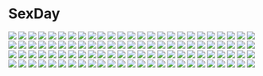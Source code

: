 # SexDay
![](https://konachan.com/jpeg/8dc7b775c87cb9a3b7d2b95b4e9d0b8c/Konachan.com%20-%20285935%20ass%20azur_lane%20black_hair%20breasts%20brown_eyes%20clouds%20gloves%20katana%20long_hair%20panties%20pantyhose%20ponytail%20rin2008%20sky%20sword%20underwear%20uniform%20water%20weapon.jpg)
![](https://konachan.com/jpeg/f2af8cfa1a4b61e9b7271953c10e39cc/Konachan.com%20-%20187718%20black_hair%20breasts%20game_cg%20long_hair%20nakazato_shouko%20navel%20nipples%20nude%20penis%20pussy%20pussy_juice%20sex%20syangrila%20tomose_shunsaku%20uncensored%20wink.jpg)
![](https://konachan.com/jpeg/80ac8af43aca691a19dc7ffaa18c294f/Konachan.com%20-%20282347%20blonde_hair%20blue_eyes%20breasts%20cake%20catherine%20clouds%20dahl_lange%20dress%20food%20headdress%20see_through%20sky%20tiara%20twintails%20wedding_attire.jpg)
![](https://konachan.com/image/3cf7428288c22af92012a3dfab4a1f44/Konachan.com%20-%20113754%20city%20colossal_titan%20eren_jaeger%20murase_rintarou%20shingeki_no_kyojin%20sword%20weapon.jpg)
![](https://konachan.com/image/8c2d86f5738454e6ac32d55432017058/Konachan.com%20-%20108108%20black_hair%20blonde_hair%20boots%20brown_eyes%20gloves%20hakurei_reimu%20hat%20kirisame_marisa%20long_hair%20shiiku%20staff%20touhou%20weapon%20witch%20yellow_eyes.jpg)
![](https://konachan.com/image/839fd51d453cc15dbd4276200e640a83/Konachan.com%20-%20120408%20blonde_hair%20seeu%20vocaloid.jpg)
![](https://konachan.com/image/85d7c088d7c4331f0666cfaf08f5f4c9/Konachan.com%20-%20133670%20blue_eyes%20breasts%20censored%20cum%20gray_hair%20green_eyes%20kuuko%20long_hair%20nipples%20nude%20nyaruko%20penis%20pussy%20red_eyes%20red_hair%20tribadism%20y.ssanoha%20yuri.jpg)
![](https://konachan.com/jpeg/ef0578fbc7c23c495d14d580c26282e6/Konachan.com%20-%20274302%20ass%20blonde_hair%20breasts%20cameltoe%20cat_smile%20gradient%20heart%20idolmaster%20nipples%20no_bra%20p-nekoe%20panties%20short_hair%20topless%20underwear%20yellow_eyes.jpg)
![](https://konachan.com/jpeg/fbebe5afd368b460518ad373f433cf36/Konachan.com%20-%20240128%20aqua_eyes%20aqua_hair%20blue_hair%20blush%20bra%20breasts%20gray_eyes%20gray_hair%20group%20long_hair%20navel%20panties%20pink_eyes%20ribbons%20signed%20skintight%20underwear%20waifu2x.jpg)
![](https://konachan.com/image/50d661340aafd55188fd4d456352a20c/Konachan.com%20-%20256916%20original%20rioka_%28southern_blue_sky%29.jpg)
![](https://konachan.com/jpeg/8139e185fe8daba281fa761ef2eba446/Konachan.com%20-%2061352%20ass%20ass_grab%20beach%20bikini%20cube%20game_cg%20kanekiyo_miwa%20loli%20natsu_no_ame%20school_swimsuit%20segawa_rikako%20shinooka_misa%20shinooka_nene%20swimsuit.jpg)
![](https://konachan.com/image/f2acbb6ec44d83e60d9c4989af90a57d/Konachan.com%20-%2032203%20bra%20breasts%20chain%20collar%20girls_museum%20nipples%20panties%20shackles%20underwear.jpg)
![](https://konachan.com/image/0a873c609fa692852c9cb295b1dae3ba/Konachan.com%20-%2011008%20bikini%20black_hair%20kobayakawa_miyuki%20long_hair%20swimsuit%20taiho_shichauzo%20tsujimoto_natsumi%20water.jpg)
![](https://konachan.com/image/6df244933d420a102440b0a468a8fddb/Konachan.com%20-%2072141%20blame%20cibo%20killy%20monochrome.jpg)
![](https://konachan.com/image/d11b184779b730e150fb48b32dcc8526/Konachan.com%20-%20252837%20blush%20cherry_blossoms%20close%20fate_grand_order%20fate_%28series%29%20flowers%20horns%20long_hair%20pink_hair%20red_eyes%20rosuuri%20tomoe_gozen%20watermark.jpg)
![](https://konachan.com/jpeg/806c08550d87b3caa95354e778c198cf/Konachan.com%20-%20232051%20black_hair%20clouds%20grass%20japanese_clothes%20kimono%20long_hair%20porigon%20ribbons%20sky%20tamayura_no_yado.jpg)
![](https://konachan.com/image/990c7f8bfbdb18d736ee1761cebd1d4c/Konachan.com%20-%20240150%202girls%20animal_ears%20blonde_hair%20bow%20brown_eyes%20forest%20foxgirl%20gray_hair%20kemono_friends%20long_hair%20pantyhose%20red_eyes%20signed%20skirt%20snow%20tail%20tree%20winter.jpg)
![](https://konachan.com/jpeg/e6aaceab81ddff0d9fdee5c360c6305c/Konachan.com%20-%20147609%20blue_eyes%20dress%20flowers%20game_cg%20green_eyes%20hat%20himezono_risa%20landscape%20long_hair%20mitha%20nanawind%20pink_hair%20scenic%20sunflower%20yuyukana.jpg)
![](https://konachan.com/image/269f0b3631f6dfed8298d9582359abf0/Konachan.com%20-%2060356%20animal%20building%20cat%20city%20dark%20hatsune_miku%20headphones%20mikumix%20moon%20night%20shila%20stars%20thighhighs%20vocaloid.jpg)
![](https://konachan.com/jpeg/6d71fb28d804ebab69834bc7f2bed6c7/Konachan.com%20-%20253024%20aqua_eyes%20black_hair%20breasts%20brown_eyes%20brown_hair%20bunbun%20fire%20fire_girl%20glasses%20group%20long_hair%20navel%20necklace%20nude%20onsen%20ponytail%20towel%20water.jpg)
![](https://konachan.com/image/6f3ef8744f347cfeaec6848ff88fe6c9/Konachan.com%20-%20272464%202girls%20ass%20azur_lane%20black_hair%20blush%20breast_hold%20breasts%20brown_eyes%20brown_hair%20foxgirl%20long_hair%20nipples%20open_shirt%20pantyhose%20ponytail%20rakujin%20wet.jpg)
![](https://konachan.com/jpeg/9f82ecec17981d757210095f73ec6d33/Konachan.com%20-%20210295%20blush%20breasts%20cleavage%20kfr%20maid%20original%20panties%20pink_hair%20red_eyes%20thighhighs%20underwear.jpg)
![](https://konachan.com/image/2133cace6390c71143d12a6085f14a60/Konachan.com%20-%207504%20aquaplus%20leaf%20mitsumi_misato%20to_heart%20to_heart_2%20yuzuhara_konomi.jpg)
![](https://konachan.com/jpeg/66667a44f6359ccc873bde3ae61d91e6/Konachan.com%20-%20297569%202girls%20aqua_hair%20green_hair%20gumi%20hatsune_miku%20japanese_clothes%20kimono%20long_hair%20sakakidani%20short_hair%20shrine%20vocaloid.jpg)
![](https://konachan.com/image/2b47288aa16cdbbe0f459608e1c5d692/Konachan.com%20-%20206591%20aqua_eyes%20aqua_hair%20hatsune_miku%20kei_%28artist%29%20project_diva%20thighhighs%20twintails%20vocaloid.jpg)
![](https://konachan.com/image/c969399179a26d4d48e1cf8cbad36aba/Konachan.com%20-%20108883%20cordelia_gallo%20gosick%20gothic%20goth-loli%20green_eyes%20lolita_fashion%20victorique_de_broix.jpg)
![](https://konachan.com/image/3755719584e87ddf0f2b46627477b9bd/Konachan.com%20-%20209664%20asutora%20breasts%20cum%20green_hair%20kazami_yuuka%20male%20nipples%20nude%20red_eyes%20sex%20short_hair%20touhou.jpg)
![](https://konachan.com/image/791d154b41c58934271666fdb55d2d29/Konachan.com%20-%2056798%20kitto_todoku_sumiwataru_asairo_yori_mo%20matsuryuu%20onitake_sensei%20pink_hair.jpg)
![](https://konachan.com/image/57f9b3cfb3280c14b04b04cf4a32a016/Konachan.com%20-%2062865%20forest%20group%20gumi%20japanese_clothes%20kagamine_len%20kagamine_rin%20kamui_gakupo%20male%20megurine_luka%20tree%20vocaloid.jpg)
![](https://konachan.com/image/b414c732838a68a9432db57df9c755d8/Konachan.com%20-%20180280%20armor%20dress%20fire%20long_hair%20original%20pixiv_fantasia%20red_eyes%20red_hair%20shanpao%20sword%20weapon.jpg)
![](https://konachan.com/jpeg/11e55a3e695dae84bed224da24cdf329/Konachan.com%20-%20194023%20aqua_eyes%20green_hair%20hat%20ibuki_notsu%20shikieiki_yamaxanadu%20short_hair%20skirt%20thighhighs%20touhou.jpg)
![](https://konachan.com/image/7d2bc3a3db5bb097e0679d675bb6127f/Konachan.com%20-%2043809%20dress%20hirase_yuu%20komeiji_satori%20purple_eyes%20purple_hair%20short_hair%20touhou.jpg)
![](https://konachan.com/image/8edf0d53b821b8cbb9c6093bdc9e4f42/Konachan.com%20-%20248380%20gray_hair%20halo%20long_hair%20mechagirl%20orange_eyes%20original%20thighhighs%20uyu_%28keyakinoki%29%20wings.jpg)
![](https://konachan.com/jpeg/0e6a3768f23934b33f07d9d9e20e3313/Konachan.com%20-%20232727%20aqua_hair%20bai_yemeng%20bow%20christmas%20cropped%20dress%20hatsune_miku%20signed%20sleeping%20snow%20thighhighs%20tree%20vocaloid.jpg)
![](https://konachan.com/jpeg/b25f42f6913ddcfa6ec27ff8cf050e0e/Konachan.com%20-%20283469%20animal_ears%20apron%20ass%20bell%20collar%20fang%20foxgirl%20gloves%20kuro_futoshi%20long_hair%20naked_apron%20nopan%20pink_hair%20ponytail%20tail%20tamamo_cat%20yellow_eyes.jpg)
![](https://konachan.com/image/67fa6fd3c29d005b2871a447c60ae388/Konachan.com%20-%20203715%20animal%20animal_ears%20blonde_hair%20building%20cat%20hat%20long_hair%20original%20sts%20train%20yellow_eyes.jpg)
![](https://konachan.com/image/250a5626d72a443395229dd8b351a654/Konachan.com%20-%20110014%20animal%20bird%20building%20city%20denki%20original%20rainbow%20ruins%20scenic%20water%20waterfall.jpg)
![](https://konachan.com/jpeg/74949cf10dbf8fa720fb946d17b69ff9/Konachan.com%20-%20303209%20alice_schuberg%20blonde_hair%20blush%20braids%20cosplay%20dress%20fate_%28series%29%20gabiran%20garter_belt%20gloves%20headband%20long_hair%20ponytail%20purple_eyes%20stockings%20wet.jpg)
![](https://konachan.com/image/ec0d13edf0fbf097a8fb94fba9387952/Konachan.com%20-%2045115%202girls%20animal_ears%20book%20catgirl%20nanao_naru%20thighhighs.jpg)
![](https://konachan.com/jpeg/22aa1e4de4227967b109da0ba29da38b/Konachan.com%20-%2087657%20animal_ears%20black_hair%20brown_hair%20chibi%20jinroku%20k-on%21%20nakano_azusa%20school_uniform%20white.jpg)
![](https://konachan.com/jpeg/ab2e10c5fa52e827f1ab0284eaf09f7b/Konachan.com%20-%20264605%20anus%20blush%20breasts%20cum%20fang%20green_eyes%20green_hair%20long_hair%20nipples%20no_bra%20panties%20pantyhose%20ponytail%20pussy%20shirt_lift%20uncensored%20underwear%20yuru_camp.jpg)
![](https://konachan.com/image/58a6f7c81c32d4333bcc0a62ec1ad0dd/Konachan.com%20-%2024600%20ass%20barefoot%20breasts%20ghost_in_the_shell%20gun%20kusanagi_motoko%20nipples%20techgirl%20weapon%20white.jpg)
![](https://konachan.com/image/0c5cdf154f9f7e130603362f26ca3d9e/Konachan.com%20-%2023780%20blue%20nishimata_aoi%20ribbons%20wings.jpg)
![](https://konachan.com/image/a1b01a6c0c0060609d37f037c1379c9f/Konachan.com%20-%20239111%20armor%20gray_hair%20haik%20horns%20long_hair%20original%20weapon.jpg)
![](https://konachan.com/jpeg/0bddd768772a5ef822f1c19b079b58ad/Konachan.com%20-%20107740%20armor%20fiona_beckford%20green_eyes%20komori_kei%20pink_hair%20walkure_romanze.jpg)
![](https://konachan.com/image/bebd1b1d54ad1d37fca1edd147032b0e/Konachan.com%20-%20166959%20animal_ears%20bn-227%20bow%20clouds%20dress%20gloves%20katana%20long_hair%20original%20petals%20ruins%20stars%20stockings%20sword%20tail%20water%20weapon%20white_hair%20yellow_eyes.jpg)
![](https://konachan.com/jpeg/4782064ad0910efb3001bf673fb90bfa/Konachan.com%20-%20233716%20beach%20bikini%20blush%20breasts%20brown_hair%20censored%20clouds%20game_cg%20long_hair%20male%20moonstone%20navel%20nipples%20purple_eyes%20pussy%20sex%20sky%20swimsuit%20water%20wet%20wink.jpg)
![](https://konachan.com/jpeg/812747f27434f055927840f50190351b/Konachan.com%20-%20199798%20ameto_yuki%20blonde_hair%20breasts%20choker%20cleavage%20game_cg%20gray_hair%20headdress%20pure_x_connect%20purple_eyes%20smee%20twintails%20waitress%20wristwear.jpg)
![](https://konachan.com/image/b6778a10fc42dcbd2e771f1c77fb0b95/Konachan.com%20-%2075675%20ayuzawa_misaki%20kaichou_wa_maid_sama.jpg)
![](https://konachan.com/image/f61c63fdbd3b3c86edc0c6ce4eecfe32/Konachan.com%20-%2017068%20air_gear%20noyamano_ringo%20oh_great.jpg)
![](https://konachan.com/image/b06a612d9c028744f89272d771cd57bf/Konachan.com%20-%20108322%20gray_eyes%20gray_hair%20kagamine_rin%20long_hair%20vocaloid.jpg)
![](https://konachan.com/image/35ac1a0e59468c53811274e2b24e21a6/Konachan.com%20-%206196%20christmas%20hiiragi_kagami%20hiiragi_tsukasa%20izumi_konata%20lucky_star%20takara_miyuki.jpg)
![](https://konachan.com/image/600d8d408b8438d256d75aa9a2d84c0f/Konachan.com%20-%20186943%20bikini%20black_hair%20blonde_hair%20blood%20blue_eyes%20breasts%20cleavage%20dies_irae%20dress%20green_eyes%20kimura_%28ykimu%29%20long_hair%20male%20swim_ring%20swimsuit.jpg)
![](https://konachan.com/image/0739cc56b9521aba3370854cbcba4359/Konachan.com%20-%20242802%202girls%20animal_ears%20anthropomorphism%20azur_lane%20blonde_hair%20bow%20bubbles%20drink%20gloves%20headband%20kisetsu%20long_hair%20purple_eyes%20scarf%20water.jpg)
![](https://konachan.com/image/112ad8a3dca6716aa8d7ecad3ed6a8a5/Konachan.com%20-%20273493%20brown_eyes%20brown_hair%20glasses%20idolmaster%20ikebukuro_akiha%20miri_%28ago550421%29%20necklace%20short_hair%20shorts%20signed%20white%20wristwear.jpg)
![](https://konachan.com/image/3437c9020a99795e4f87d45be50d3562/Konachan.com%20-%2022789%20suigetsu%20waha%20yamato_suzuran.jpg)
![](https://konachan.com/jpeg/da92bbb177a8a90bf2775461d6d31577/Konachan.com%20-%20216049%20armor%20blue_eyes%20cape%20gloves%20gray_hair%20original%20short_hair%20skirt%20sword%20thighhighs%20third-party_edit%20touma_kisa%20weapon.jpg)
![](https://konachan.com/image/f6ab61eab15798d372b3ab8edbd734a4/Konachan.com%20-%2056729%20shirogane_no_soleil%20sol_valkyrie%20tsurugi_hagane.jpg)
![](https://konachan.com/image/9fdd1b482709edf06d860f700e48b893/Konachan.com%20-%20168832%20animal%20bird%20black_hair%20blonde_hair%20blue_eyes%20boots%20diet_sence%20original%20short_hair%20tail%20thighhighs%20yellow_eyes.jpg)
![](https://konachan.com/image/b3fe17002a6202301e2cf0395bf3b99d/Konachan.com%20-%20103311%20dress%20kaname_madoka%20long_hair%20mahou_shoujo_madoka_magica%20pink_hair%20susu%20ultimate_madoka.jpg)
![](https://konachan.com/image/4211b94be709a3b8247e3c74a4e1020d/Konachan.com%20-%2040688%20spectral_souls.jpg)
![](https://konachan.com/jpeg/155306322e3dbfb2a5ec1d3312cfb843/Konachan.com%20-%20230197%20bikini%20blush%20boots%20braids%20breasts%20catgirl%20cropped%20long_hair%20mamuru%20navel%20original%20pink_eyes%20swimsuit%20sword%20weapon%20white_hair%20wristwear%20zoom_layer.jpg)
![](https://konachan.com/image/74322d6f9f8e76210c8d52ef2830165c/Konachan.com%20-%20246307%202girls%20breasts%20brown_eyes%20gloves%20gray_hair%20logo%20long_hair%20mecha%20mechagirl%20ponytail%20purple_hair%20raiden_mei%20robot%20skirt%20thighhighs%20twintails.jpg)
![](https://konachan.com/jpeg/d8a3e769f8029d501c3a9a0bf42bb5e0/Konachan.com%20-%20284751%20angel%20anthropomorphism%20ass%20azur_lane%20butterfly%20dark_skin%20long_hair%20mephist-pheles%20navel%20ponytail%20red_eyes%20skull%20underboob%20white_hair.jpg)
![](https://konachan.com/jpeg/63204cd62720e8fbbf971d31fa31780a/Konachan.com%20-%20279134%20anus%20aqua_eyes%20ass%20blush%20breasts%20brown_hair%20bunny_ears%20cum%20erotibot%20headband%20kizuna_ai%20long_hair%20penis%20pussy%20shorts%20thighhighs%20uncensored%20watermark.jpg)
![](https://konachan.com/jpeg/1628ea38170902a196792042f1695b11/Konachan.com%20-%2021767%20bokusatsu_tenshi_dokuro-chan%20dokuro.jpg)
![](https://konachan.com/image/2d2439c21cde9a85ecab346f1fd7ddb6/Konachan.com%20-%2051792%20clouds%20landscape%20long_hair%20ribbons%20scenic%20school_uniform%20sky%20stars%20sunset%20thighhighs.jpg)
![](https://konachan.com/jpeg/4a1058c228d6a12a5f81d276aaf82de4/Konachan.com%20-%20196949%20gray_hair%20gumi%20hat%20heart%20mizutame_tori%20thighhighs%20vocaloid.jpg)
![](https://konachan.com/jpeg/479f6745ec725831676f5f6f748a60cc/Konachan.com%20-%20272191%20headphones%20kamiya_zuzu%20school_uniform%20ssss.gridman%20takarada_rikka%20third-party_edit.jpg)
![](https://konachan.com/image/2ecc545cbc7732bc4c0de79b097f07b9/Konachan.com%20-%20217249%20all_male%20anthropomorphism%20blood%20boots%20chain%20male%20sword%20touken_ranbu%20tsurumaru_kuninaga%20weapon%20white_hair%20wings%20wink%20yellow_eyes%20yuuko_%28renhaowei2010%29.jpg)
![](https://konachan.com/image/60406ea114f6e34e126689fcd855ddad/Konachan.com%20-%2027556%20asahina_mikuru%20chibi%20nagato_yuki%20suzumiya_haruhi%20suzumiya_haruhi_no_yuutsu.jpg)
![](https://konachan.com/image/77a24582ea47d8a5e832bb84e5c2415b/Konachan.com%20-%2061856%20animal_ears%20bell%20brown_eyes%20brown_hair%20catgirl%20collar%20elbow_gloves%20gloves%20navel%20ribbons%20suzumiya_haruhi%20suzumiya_haruhi_no_yuutsu%20tail%20wink.jpg)
![](https://konachan.com/image/a9384b061b4698ea9f815d801fdab826/Konachan.com%20-%20110535%20elsa%20gunslinger_girl.jpg)
![](https://konachan.com/image/26948d695e21ff1801d5e19cc503f499/Konachan.com%20-%2013576%20mugen_no_juunin.jpg)
![](https://konachan.com/jpeg/1c39c590aa8b2f595f260ccd32e45188/Konachan.com%20-%20177762%20bakuman%20glasses%20hat%20headphones%20mashiro_moritaka%20niizuma_eiji%20tagme%20takagi_akito.jpg)
![](https://konachan.com/jpeg/7e16e5bdc3e0fc3b4ae03db639aa9d1a/Konachan.com%20-%20270840%20anthropomorphism%20asashio_%28kancolle%29%20black_hair%20bow%20close%20dd_%28ijigendd%29%20gray_eyes%20kantai_collection%20long_hair%20ribbons%20school_uniform%20skirt%20thighhighs.jpg)
![](https://konachan.com/image/b75dbcb55d3a77e2d92fec0c6e5396fe/Konachan.com%20-%20190802%20ass%20bikini%20breasts%20brown_hair%20girls_und_panzer%20green_eyes%20hat%20mauko_%28girls_und_panzer%29%20nksk%20panties%20short_hair%20striped_panties%20swimsuit%20underwear.jpg)
![](https://konachan.com/image/ee8c6634d80229fe3d5cdc650b1730c1/Konachan.com%20-%20123882%20blue%20flowers%20kaburagi_t_kotetsu%20karina_lyle%20rose%20thighhighs%20tiger_%26_bunny%20v-mag.jpg)
![](https://konachan.com/jpeg/542308ed9365a1fdb706f8fd7f74c9ba/Konachan.com%20-%20290163%20fang%20gloves%20hat%20loli%20male%20mcdonald%27s%20orange_eyes%20parody%20pig_ggul%20ponytail%20red_hair%20saitama%20short_hair%20tie%20touhou%20vampire%20waifu2x%20white%20wings.jpg)
![](https://konachan.com/jpeg/8da15d6efaf9965b36fc868b85d8879f/Konachan.com%20-%20243943%20anthropomorphism%20barefoot%20blush%20bow%20brown_eyes%20carnelian%20dress%20flowers%20garter%20gray_hair%20kantai_collection%20long_hair%20scan%20see_through.jpg)
![](https://konachan.com/image/2677108f439ae23b29aae47dac028935/Konachan.com%20-%20230451%202girls%20aqua_eyes%20blonde_hair%20book%20bow%20braids%20brown_hair%20grass%20hakurei_reimu%20hat%20leaves%20long_hair%20miko%20nian%20orange_eyes%20touhou%20tree%20witch_hat.jpg)
![](https://konachan.com/image/6a1ee8b5afb0fd0e9f9094798eb32535/Konachan.com%20-%2075941%20angel_beats%21%20shiina%20takamatsu%20yusa.jpg)
![](https://konachan.com/image/86f6a3266dde0a2cad4aa4ab7a0b2409/Konachan.com%20-%20200232%20ass%20blue_eyes%20blue_hair%20blush%20bondage%20breasts%20chain%20collar%20condom%20cum%20elbow_gloves%20gloves%20mizuno_ami%20sailor_moon%20see_through%20sideboob%20swimsuit.jpg)
![](https://konachan.com/image/0fcc35565ef27f3d398da3b25d2e2042/Konachan.com%20-%2094791%20blonde_hair%20blue_eyes%20close%20hat%20moriya_suwako%20sakura_ani%20short_hair%20touhou.jpg)
![](https://konachan.com/image/c8cf270ff284c89282251092d11a32f2/Konachan.com%20-%2072617%20bikini%20black_hair%20blush%20flowers%20hat%20kuroboshi_kouhaku%20long_hair%20original%20red_eyes%20swimsuit%20tattoo.jpg)
![](https://konachan.com/jpeg/3fc2f44ca9a9584b5a8f5ea764e902af/Konachan.com%20-%2088976%20cherry_blossoms%20flowers%20konpaku_youmu%20petals%20red_eyes%20short_hair%20touhou%20white_hair.jpg)
![](https://konachan.com/jpeg/a9f4e148ffb4dc5e7e019ccdfe2e7cf9/Konachan.com%20-%20121419%20guilty_crown%20pink_hair%20scan%20yuzuriha_inori.jpg)
![](https://konachan.com/jpeg/31d93d84dc2aee1bc9018ef5f834e33b/Konachan.com%20-%20220153%20ass_grab%20atori_riku%20game_cg%20makita_maki%20mutsumi_haruto%20sorcery_jokers.jpg)
![](https://konachan.com/jpeg/544118ac5cc27697adf9e271d919a8a1/Konachan.com%20-%20265963%20blush%20breasts%20brown_hair%20green_eyes%20hewsack%20long_hair%20naked_shirt%20navel%20nipples%20no_bra%20nopan%20penis%20ponytail%20sex%20spread_legs%20thighhighs%20uncensored.jpg)
![](https://konachan.com/image/8a513496651e94c356c37949403fb568/Konachan.com%20-%2058128%20blazblue%20taokaka.jpg)
![](https://konachan.com/jpeg/77ad10f821939407b7438efd3233f50b/Konachan.com%20-%2061351%20animal_ears%20blue%20chibi%20izayoi_sakuya%20maid%20tail%20touhou.jpg)
![](https://konachan.com/image/7448b377196870a4bc6d9e9b67194976/Konachan.com%20-%2064889%20kamina%20nia_teppelin%20simon%20tengen_toppa_gurren_lagann%20yoko_littner.jpg)
![](https://konachan.com/image/07b0b65cba3588cc7e535368523f3a51/Konachan.com%20-%2096816%202girls%20aqua_hair%20blue_eyes%20close%20hatsune_miku%20long_hair%20megurine_luka%20pink_hair%20snow%20vocaloid.jpg)
![](https://konachan.com/image/04937a2836899d92f393cc8246f47326/Konachan.com%20-%20179068%20cure_diamond%20cure_heart%20cure_rosetta%20cure_sword%20dokidoki%21_precure%20precure%20sky_%28freedom%29%20wink.jpg)
![](https://konachan.com/image/dab2cfe16340169afef44ed5e4029893/Konachan.com%20-%2059972%20aqua_hair%20boots%20eureka%20eureka_seven%20nanahime_%28aoi%29%20purple_eyes%20wings.jpg)
![](https://konachan.com/jpeg/9b5eff38ae72ea77e2ead3c4c3c65b8a/Konachan.com%20-%20147158%20animal_ears%20blonde_hair%20blue_eyes%20foxgirl%20long_hair%20original%20school_uniform%20sogaya%20tail%20thighhighs%20third-party_edit.jpg)
![](https://konachan.com/jpeg/c20d39dd6c335afce98b156998ed4d5d/Konachan.com%20-%20208150%20blue_eyes%20blush%20breasts%20censored%20game_cg%20nagayori%20naked_shirt%20nipples%20open_shirt%20pink_hair%20sanjou_maki%20sex%20tadano_akira%20wet%20zoku_maki-chan_to_nau.jpg)
![](https://konachan.com/jpeg/0633e32c76d3be590fb541837960ccec/Konachan.com%20-%20113354%20bra%20game_cg%20green_hair%20panties%20purple_eyes%20short_hair%20tagme_%28artist%29%20tagme_%28character%29%20underwear%20worst_contact.jpg)
![](https://konachan.com/jpeg/c84c9f7ca0622dd60e5bc048fa2d6e88/Konachan.com%20-%20119672%20breasts%20cleavage%20dress%20food%20hat%20mikazuki_sara%20pink%20pink_eyes%20pink_hair%20pocky%20ribbons%20saigyouji_yuyuko%20short_hair%20touhou.jpg)
![](https://konachan.com/jpeg/8a9e2c5d5bbb8bcd88d5b75ac0e38da3/Konachan.com%20-%20169550%20ass%20barefoot%20blue_eyes%20blue_hair%20glasses%20original%20panties%20patty%20ponytail%20striped_panties%20teddy_bear%20underwear%20zoom_layer.jpg)
